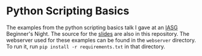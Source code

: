 Python Scripting Basics
=======================
The examples from the python scripting basics talk I gave at an [IASG][iasg]
Beginner's Night. The source for the [slides][slides] are also in this
repository. The webserver used for these examples can be found in the
`webserver` directory. To run it, run `pip install -r requirements.txt` in
that directory.

[iasg]: https://iasg.iac.iastate.edu
[slides]: https://slides.mattgerst.me/iasg-py

